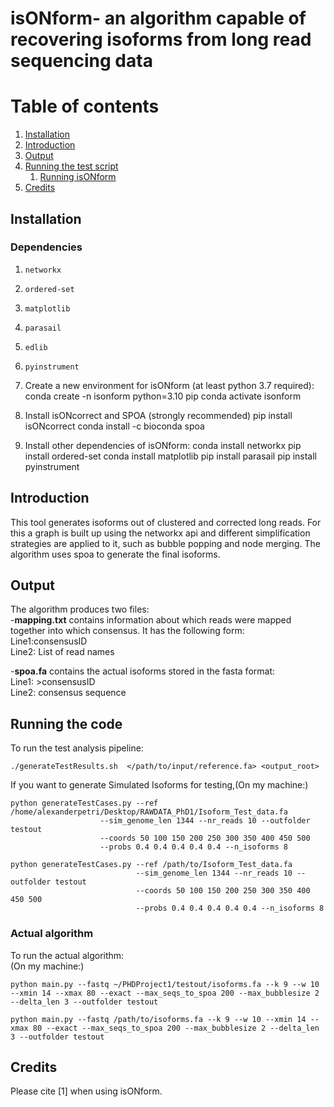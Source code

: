 # isONform- an algorithm capable of recovering isoforms from long read sequencing data
# Table of contents
1. [Installation](#installation)
2. [Introduction](#introduction)
3. [Output](#output) 
4. [Running the test script](#Running)
	1. [Running isONform](#runalgo)
5. [Credits](#credits)

## Installation <a name="installation"></a>

### Dependencies

1. `networkx`
2. `ordered-set`
3. `matplotlib`
4. `parasail`
5. `edlib`
6. `pyinstrument`

1. Create a new environment for isONform (at least python 3.7 required):
		conda create -n isonform python=3.10 pip 
		conda activate isonform
2.  Install isONcorrect and SPOA (strongly recommended)
		pip install isONcorrect
		conda install -c bioconda spoa
3.  Install other dependencies of isONform:
		conda install networkx
		pip install ordered-set
		conda install matplotlib
		pip install parasail
		pip install pyinstrument
		




## Introduction <a name="introduction"></a>

This tool generates isoforms out of clustered and corrected long reads.
For this a graph is built up using the networkx api and different simplification strategies are applied to it, such as bubble popping and node merging.
The algorithm uses spoa to generate the final isoforms.<br />

## Output <a name="output"></a>

The algorithm produces two files:<br />
-<strong>mapping.txt</strong> contains information about which reads were mapped together into which consensus. It has the following form:<br />
Line1:consensusID <br />
Line2: List of read names </p>

-<strong>spoa.fa</strong> contains the actual isoforms stored in the fasta format:<br />
Line1: >consensusID<br />
Line2: consensus sequence<br />
## Running the code <a name="Running"></a>

To run the test analysis pipeline:

```
./generateTestResults.sh  </path/to/input/reference.fa> <output_root>
```

If you want to generate Simulated Isoforms for testing,(On my machine:)
```
python generateTestCases.py --ref /home/alexanderpetri/Desktop/RAWDATA_PhD1/Isoform_Test_data.fa 
					--sim_genome_len 1344 --nr_reads 10 --outfolder testout 
					--coords 50 100 150 200 250 300 350 400 450 500 
					--probs 0.4 0.4 0.4 0.4 0.4 --n_isoforms 8 
```

```
python generateTestCases.py --ref /path/to/Isoform_Test_data.fa 
							--sim_genome_len 1344 --nr_reads 10 --outfolder testout 
							--coords 50 100 150 200 250 300 350 400 450 500 
							--probs 0.4 0.4 0.4 0.4 0.4 --n_isoforms 8
```

### Actual algorithm <a name="runalgo"></a>
To run the actual algorithm:<br />
(On my machine:)

```
python main.py --fastq ~/PHDProject1/testout/isoforms.fa --k 9 --w 10 --xmin 14 --xmax 80 --exact --max_seqs_to_spoa 200 --max_bubblesize 2 --delta_len 3 --outfolder testout
```

```
python main.py --fastq /path/to/isoforms.fa --k 9 --w 10 --xmin 14 --xmax 80 --exact --max_seqs_to_spoa 200 --max_bubblesize 2 --delta_len 3 --outfolder testout
```

## Credits <a name="credits"></a>

Please cite [1] when using isONform.
